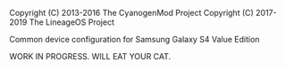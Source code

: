 Copyright (C) 2013-2016 The CyanogenMod Project
Copyright (C) 2017-2019 The LineageOS Project

Common device configuration for Samsung Galaxy S4 Value Edition

WORK IN PROGRESS. WILL EAT YOUR CAT.
